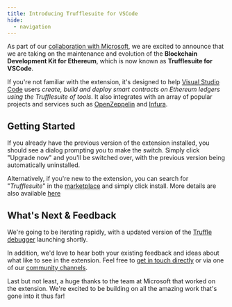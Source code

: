 ```yaml
---
title: Introducing Trufflesuite for VSCode
hide:
  - navigation
---
```


As part of our [collaboration with Microsoft](https://consensys.net/blog/press-release/consensys-expands-blockchain-service-capabilities-on-microsoft-azure/), we are excited to announce that we are taking on the maintenance and evolution of the **Blockchain Development Kit for Ethereum**, which is now known as **Trufflesuite for VSCode**.

If you're not familiar with the extension, it's designed to help [Visual Studio Code](https://code.visualstudio.com/) users *create, build and deploy smart contracts on Ethereum ledgers using the Trufflesuite of tools*. It also integrates with an array of popular projects and services such as [OpenZeppelin](https://openzeppelin.com/contracts/) and [Infura](https://infura.io/).

## Getting Started

If you already have the previous version of the extension installed, you should see a dialog prompting you to make the switch. Simply click "Upgrade now" and you'll be switched over, with the previous version being automatically uninstalled.

Alternatively, if you're new to the extension, you can search for "*Trufflesuite*" in the [marketplace](https://marketplace.visualstudio.com/) and simply click install. More details are also available [here](https://marketplace.visualstudio.com/items?itemName=trufflesuite-csi.trufflesuite-vscode)

## What's Next & Feedback

We're going to be iterating rapidly, with a updated version of the [Truffle debugger](https://trufflesuite.com/docs/truffle/getting-started/using-the-truffle-debugger) launching shortly.

In addition, we'd love to hear both your existing feedback and ideas about what like to see in the extension. Feel free to [get in touch directly](mailto:kevin.bluer@consensys.net) or via one of our [community channels](https://trufflesuite.com/community/).

Last but not least, a huge thanks to the team at Microsoft that worked on the extension. We're excited to be building on all the amazing work that's gone into it thus far!
